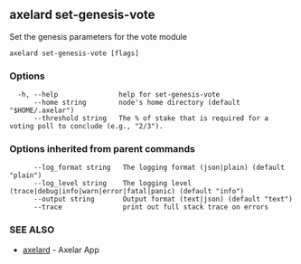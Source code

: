 ## axelard set-genesis-vote

Set the genesis parameters for the vote module

```
axelard set-genesis-vote [flags]
```

### Options

```
  -h, --help               help for set-genesis-vote
      --home string        node's home directory (default "$HOME/.axelar")
      --threshold string   The % of stake that is required for a voting poll to conclude (e.g., "2/3").
```

### Options inherited from parent commands

```
      --log_format string   The logging format (json|plain) (default "plain")
      --log_level string    The logging level (trace|debug|info|warn|error|fatal|panic) (default "info")
      --output string       Output format (text|json) (default "text")
      --trace               print out full stack trace on errors
```

### SEE ALSO

- [axelard](axelard.md) - Axelar App
